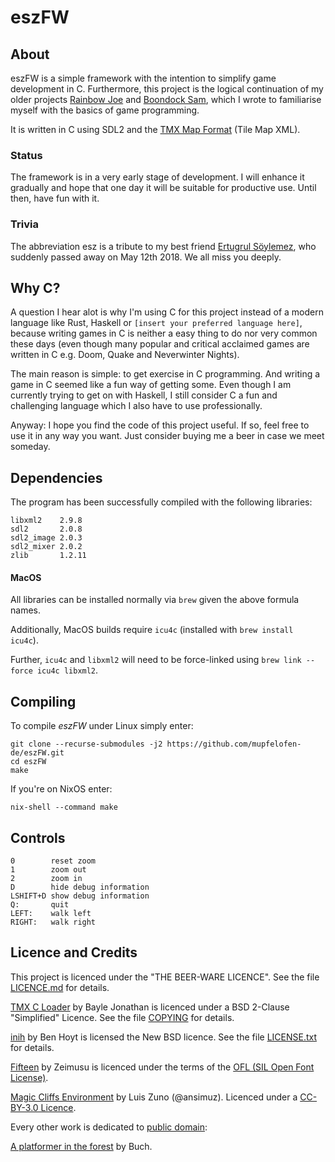 # eszFW

## About

eszFW is a simple framework with the intention to simplify game
development in C.  Furthermore, this project is the logical continuation
of my older projects [Rainbow
Joe](https://github.com/mupfelofen-de/rainbow-joe) and [Boondock
Sam](https://github.com/mupfelofen-de/boondock-sam), which I wrote to
familiarise myself with the basics of game programming.

It is written in C using SDL2 and the [TMX Map
Format](http://doc.mapeditor.org/en/stable/reference/tmx-map-format/)
(Tile Map XML).

### Status

The framework is in a very early stage of development.  I will enhance
it gradually and hope that one day it will be suitable for productive
use.  Until then, have fun with it.

### Trivia

The abbreviation esz is a tribute to my best friend [Ertugrul
Söylemez](https://github.com/esoeylemez), who suddenly passed away on
May 12th 2018.  We all miss you deeply.

## Why C?

A question I hear alot is why I'm using C for this project instead of a
modern language like Rust, Haskell or `[insert your preferred language
here]`, because writing games in C is neither a easy thing to do nor
very common these days (even though many popular and critical acclaimed
games are written in C e.g. Doom, Quake and Neverwinter Nights).

The main reason is simple: to get exercise in C programming.  And
writing a game in C seemed like a fun way of getting some.  Even though
I am currently trying to get on with Haskell, I still consider C a fun
and challenging language which I also have to use professionally.

Anyway: I hope you find the code of this project useful.  If so, feel
free to use it in any way you want. Just consider buying me a beer in
case we meet someday.

## Dependencies

The program has been successfully compiled with the following libraries:
```
libxml2    2.9.8
sdl2       2.0.8
sdl2_image 2.0.3
sdl2_mixer 2.0.2
zlib       1.2.11
```

#### MacOS

All libraries can be installed normally via `brew` given the above formula names.

Additionally, MacOS builds require `icu4c` (installed with `brew install icu4c`).

Further, `icu4c` and `libxml2` will need to be force-linked using
`brew link --force icu4c libxml2`.

## Compiling

To compile _eszFW_ under Linux simply enter:
```
git clone --recurse-submodules -j2 https://github.com/mupfelofen-de/eszFW.git
cd eszFW
make
```

If you're on NixOS enter:
```
nix-shell --command make
```

## Controls

```
0        reset zoom
1        zoom out
2        zoom in
D        hide debug information
LSHIFT+D show debug information
Q:       quit
LEFT:    walk left
RIGHT:   walk right
```

## Licence and Credits

This project is licenced under the "THE BEER-WARE LICENCE".  See the
file [LICENCE.md](LICENCE.md) for details.

[TMX C Loader](https://github.com/baylej/tmx/) by Bayle Jonathan is
licenced under a BSD 2-Clause "Simplified" Licence.  See the file
[COPYING](https://raw.githubusercontent.com/baylej/tmx/master/COPYING)
for details.

[inih](https://github.com/benhoyt/inih) by Ben Hoyt is licensed the New
BSD licence.  See the file
[LICENSE.txt](https://raw.githubusercontent.com/benhoyt/inih/master/LICENSE.txt)
for details.

[Fifteen](https://fontlibrary.org/en/font/fifteen) by Zeimusu is
licenced under the terms of the [OFL (SIL Open Font
License)](https://scripts.sil.org/cms/scripts/page.php?site_id=nrsi&id=OFL).

[Magic Cliffs
Environment](http://pixelgameart.org/web/portfolio/magic-cliffs-environment/)
by Luis Zuno (@ansimuz).  Licenced under a [CC-BY-3.0
Licence](http://creativecommons.org/licenses/by/3.0/).

Every other work is dedicated to [public
domain](https://creativecommons.org/publicdomain/zero/1.0/):

[A platformer in the
forest](https://opengameart.org/content/a-platformer-in-the-forest) by
Buch.
